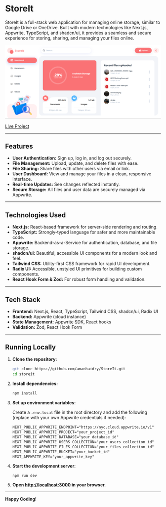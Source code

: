 # StoreIt

StoreIt is a full-stack web application for managing online storage, similar to Google Drive or OneDrive. Built with modern technologies like Next.js, Appwrite, TypeScript, and shadcn/ui, it provides a seamless and secure experience for storing, sharing, and managing your files online.

![StoreIt Screenshot](./screenshots/Screenshot.png)

[Live Project](https://store-it-beta-pied.vercel.app)

---

## Features

- **User Authentication:** Sign up, log in, and log out securely.
- **File Management:** Upload, update, and delete files with ease.
- **File Sharing:** Share files with other users via email or link.
- **User Dashboard:** View and manage your files in a clean, responsive interface.
- **Real-time Updates:** See changes reflected instantly.
- **Secure Storage:** All files and user data are securely managed via Appwrite.

---

## Technologies Used

- **Next.js:** React-based framework for server-side rendering and routing.
- **TypeScript:** Strongly-typed language for safer and more maintainable code.
- **Appwrite:** Backend-as-a-Service for authentication, database, and file storage.
- **shadcn/ui:** Beautiful, accessible UI components for a modern look and feel.
- **Tailwind CSS:** Utility-first CSS framework for rapid UI development.
- **Radix UI:** Accessible, unstyled UI primitives for building custom components.
- **React Hook Form & Zod:** For robust form handling and validation.


---

## Tech Stack

- **Frontend:** Next.js, React, TypeScript, Tailwind CSS, shadcn/ui, Radix UI
- **Backend:** Appwrite (cloud instance)
- **State Management:** Appwrite SDK, React hooks
- **Validation:** Zod, React Hook Form

---

## Running Locally

1. **Clone the repository:**
    ```bash
    git clone https://github.com/amanhaidry/StoreIt.git
    cd storeit
    ```

2. **Install dependencies:**
    ```bash
    npm install
    ```

3. **Set up environment variables:**

    Create a `.env.local` file in the root directory and add the following (replace with your own Appwrite credentials if needed):

    ```env
    NEXT_PUBLIC_APPWRITE_ENDPOINT="https://nyc.cloud.appwrite.io/v1"
    NEXT_PUBLIC_APPWRITE_PROJECT="your_project_id"
    NEXT_PUBLIC_APPWRITE_DATABASE="your_database_id"
    NEXT_PUBLIC_APPWRITE_USERS_COLLECTION="your_users_collection_id"
    NEXT_PUBLIC_APPWRITE_FILES_COLLECTION="your_files_collection_id"
    NEXT_PUBLIC_APPWRITE_BUCKET="your_bucket_id"
    NEXT_APPWRITE_KEY="your_appwrite_key"
    ```

4. **Start the development server:**
    ```bash
    npm run dev
    ```

5. **Open [http://localhost:3000](http://localhost:3000) in your browser.**

---


**Happy Coding!**